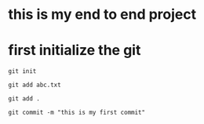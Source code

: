 # this is my end to end project

# first initialize the git 
```
git init
```

```
git add abc.txt

git add .
```
```
git commit -m "this is my first commit"
```